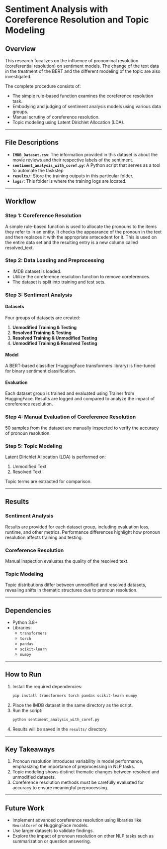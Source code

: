 # Sentiment Analysis with Coreference Resolution and Topic Modeling

## Overview

This research focalizes on the influence of pronominal resolution (coreferential resolution) on sentiment models. The change of the text data in the treatment of the BERT and the different modeling of the topic are also investigated.

The complete procedure consists of:
- The simple rule-based function examines the coreference resolution task.
- Embodying and judging of sentiment analysis models using various data groups.
- Manual scrutiny of coreference resolution.
- Topic modeling using Latent Dirichlet Allocation (LDA).

---

## File Descriptions

- **`IMDB_Dataset.csv`**: The information provided in this dataset is about the movie reviews and their respective labels of the sentiment.
- **`sentiment_analysis_with_coref.py`**: A Python script that serves as a tool to automate the taskstep
- **`results/`**: Store the training outputs in this particular folder.
- **`logs/`**: This folder is where the training logs are located.

---

## Workflow

### Step 1: Coreference Resolution

A simple rule-based function is used to allocate the pronouns to the items they refer to in an entity. It checks the appearance of the pronoun in the text and then replaces it with the appropriate antecedent for it. This is used on the entire data set and the resulting entry is a new column called resolved_text.

### Step 2: Data Loading and Preprocessing

- IMDB dataset is loaded.
- Utilize the coreference resolution function to remove coreferences.
- The dataset is split into training and test sets.

### Step 3: Sentiment Analysis

#### Datasets

Four groups of datasets are created:
1. **Unmodified Training & Testing**
2. **Resolved Training & Testing**
3. **Resolved Training & Unmodified Testing**
4. **Unmodified Training & Resolved Testing**

#### Model

A BERT-based classifier (HuggingFace transformers library) is fine-tuned for binary sentiment classification.

#### Evaluation

Each dataset group is trained and evaluated using Trainer from HuggingFace. Results are logged and compared to analyze the impact of coreference resolution.

### Step 4: Manual Evaluation of Coreference Resolution

50 samples from the dataset are manually inspected to verify the accuracy of pronoun resolution.

### Step 5: Topic Modeling

Latent Dirichlet Allocation (LDA) is performed on:

1. Unmodified Text
2. Resolved Text

Topic terms are extracted for comparison.

---

## Results

### Sentiment Analysis

Results are provided for each dataset group, including evaluation loss, runtime, and other metrics. Performance differences highlight how pronoun resolution affects training and testing.

### Coreference Resolution

Manual inspection evaluates the quality of the resolved text.

### Topic Modeling

Topic distributions differ between unmodified and resolved datasets, revealing shifts in thematic structures due to pronoun resolution.

---

## Dependencies

- Python 3.8+
- Libraries:
  - `transformers`
  - `torch`
  - `pandas`
  - `scikit-learn`
  - `numpy`

---

## How to Run

1. Install the required dependencies:
   ```bash
   pip install transformers torch pandas scikit-learn numpy
   ```
2. Place the IMDB dataset in the same directory as the script.
3. Run the script:
   ```bash
   python sentiment_analysis_with_coref.py
   ```
4. Results will be saved in the `results/` directory.

---

## Key Takeaways

1. Pronoun resolution introduces variability in model performance, emphasizing the importance of preprocessing in NLP tasks.
2. Topic modeling shows distinct thematic changes between resolved and unmodified datasets.
3. Coreference resolution methods must be carefully evaluated for accuracy to ensure meaningful preprocessing.

---

## Future Work

- Implement advanced coreference resolution using libraries like `NeuralCoref` or HuggingFace models.
- Use larger datasets to validate findings.
- Explore the impact of pronoun resolution on other NLP tasks such as summarization or question answering.

